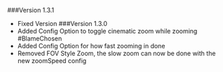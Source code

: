 ###Version 1.3.1
* Fixed Version
###Version 1.3.0
* Added Config Option to toggle cinematic zoom while zooming #BlameChosen
* Added Config Option for how fast zooming in done
* Removed FOV Style Zoom, the slow zoom can now be done with the new zoomSpeed config